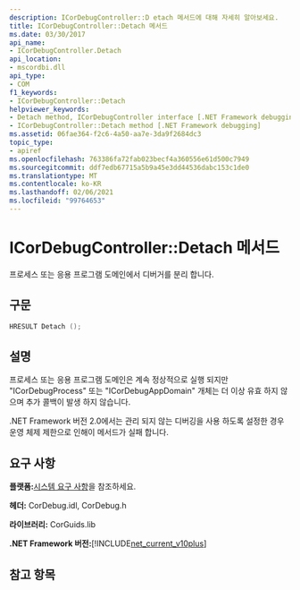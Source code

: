 ```yaml
---
description: ICorDebugController::D etach 메서드에 대해 자세히 알아보세요.
title: ICorDebugController::Detach 메서드
ms.date: 03/30/2017
api_name:
- ICorDebugController.Detach
api_location:
- mscordbi.dll
api_type:
- COM
f1_keywords:
- ICorDebugController::Detach
helpviewer_keywords:
- Detach method, ICorDebugController interface [.NET Framework debugging]
- ICorDebugController::Detach method [.NET Framework debugging]
ms.assetid: 06fae364-f2c6-4a50-aa7e-3da9f2684dc3
topic_type:
- apiref
ms.openlocfilehash: 763386fa72fab023becf4a360556e61d500c7949
ms.sourcegitcommit: ddf7edb67715a5b9a45e3dd44536dabc153c1de0
ms.translationtype: MT
ms.contentlocale: ko-KR
ms.lasthandoff: 02/06/2021
ms.locfileid: "99764653"
---
```

# <a name="icordebugcontrollerdetach-method"></a>ICorDebugController::Detach 메서드

프로세스 또는 응용 프로그램 도메인에서 디버거를 분리 합니다.  
  
## <a name="syntax"></a>구문  
  
```cpp  
HRESULT Detach ();  
```  
  
## <a name="remarks"></a>설명  

 프로세스 또는 응용 프로그램 도메인은 계속 정상적으로 실행 되지만 "ICorDebugProcess" 또는 "ICorDebugAppDomain" 개체는 더 이상 유효 하지 않으며 추가 콜백이 발생 하지 않습니다.  
  
 .NET Framework 버전 2.0에서는 관리 되지 않는 디버깅을 사용 하도록 설정한 경우 운영 체제 제한으로 인해이 메서드가 실패 합니다.  
  
## <a name="requirements"></a>요구 사항  

 **플랫폼:**[시스템 요구 사항](../../get-started/system-requirements.md)을 참조하세요.  
  
 **헤더:** CorDebug.idl, CorDebug.h  
  
 **라이브러리:** CorGuids.lib  
  
 **.NET Framework 버전:**[!INCLUDE[net_current_v10plus](../../../../includes/net-current-v10plus-md.md)]  
  
## <a name="see-also"></a>참고 항목
